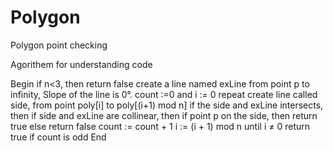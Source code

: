 # Polygon
Polygon point checking

Agorithem for understanding code

Begin
   if n<3, then
      return false
   create a line named exLine from point p to infinity, Slope of the line is 0°.
   count :=0 and i := 0
   repeat
      create line called side, from point poly[i] to poly[(i+1) mod n]
      if the side and exLine intersects, then
         if side and exLine are collinear, then
            if point p on the side, then
               return true
            else return false
         count := count + 1
      i := (i + 1) mod n
   until i ≠ 0
   return true if count is odd
End
